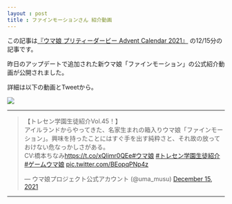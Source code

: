 ```yaml
---
layout : post
title : ファインモーションさん 紹介動画
---
```


この記事は[『ウマ娘 プリティーダービー Advent Calendar 2021』](https://adventar.org/calendars/6565) の12/15分の記事です。

昨日のアップデートで追加された新ウマ娘「ファインモーション」の公式紹介動画が公開されました。

詳細は以下の動画とTweetから。

[![](https://img.youtube.com/vi/L4dtLOW7HjU/0.jpg)](https://www.youtube.com/watch?v=L4dtLOW7HjU)

---

<blockquote class="twitter-tweet"><p lang="ja" dir="ltr">【トレセン学園生徒紹介Vol.45！】<br>アイルランドからやってきた、名家生まれの箱入りウマ娘「ファインモーション」。興味を持ったことにはすぐ手を出す純粋さと、それ故の放っておけない危なっかしさがある。<br>CV:橋本ちなみ<a href="https://t.co/xQlimr0QEe">https://t.co/xQlimr0QEe</a><a href="https://twitter.com/hashtag/%E3%82%A6%E3%83%9E%E5%A8%98?src=hash&amp;ref_src=twsrc%5Etfw">#ウマ娘</a> <a href="https://twitter.com/hashtag/%E3%83%88%E3%83%AC%E3%82%BB%E3%83%B3%E5%AD%A6%E5%9C%92%E7%94%9F%E5%BE%92%E7%B4%B9%E4%BB%8B?src=hash&amp;ref_src=twsrc%5Etfw">#トレセン学園生徒紹介</a> <a href="https://twitter.com/hashtag/%E3%82%B2%E3%83%BC%E3%83%A0%E3%82%A6%E3%83%9E%E5%A8%98?src=hash&amp;ref_src=twsrc%5Etfw">#ゲームウマ娘</a> <a href="https://t.co/BEopqPNp4z">pic.twitter.com/BEopqPNp4z</a></p>&mdash; ウマ娘プロジェクト公式アカウント (@uma_musu) <a href="https://twitter.com/uma_musu/status/1471042463309922306?ref_src=twsrc%5Etfw">December 15, 2021</a></blockquote> <script async src="https://platform.twitter.com/widgets.js" charset="utf-8"></script>

---
